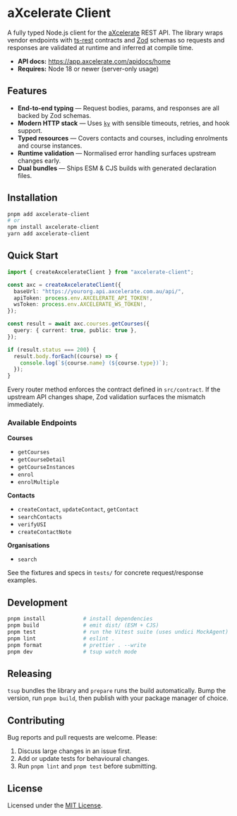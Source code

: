 # aXcelerate Client

A fully typed Node.js client for the [aXcelerate](https://axcelerate.com.au) REST API. The library wraps vendor endpoints with [ts-rest](https://ts-rest.com) contracts and [Zod](https://zod.dev) schemas so requests and responses are validated at runtime and inferred at compile time.

- **API docs:** https://app.axcelerate.com/apidocs/home
- **Requires:** Node 18 or newer (server-only usage)

## Features

- **End-to-end typing** — Request bodies, params, and responses are all backed by Zod schemas.
- **Modern HTTP stack** — Uses [`ky`](https://github.com/sindresorhus/ky) with sensible timeouts, retries, and hook support.
- **Typed resources** — Covers contacts and courses, including enrolments and course instances.
- **Runtime validation** — Normalised error handling surfaces upstream changes early.
- **Dual bundles** — Ships ESM & CJS builds with generated declaration files.

## Installation

```bash
pnpm add axcelerate-client
# or
npm install axcelerate-client
yarn add axcelerate-client
```

## Quick Start

```ts
import { createAxcelerateClient } from "axcelerate-client";

const axc = createAxcelerateClient({
  baseUrl: "https://yourorg.api.axcelerate.com.au/api/", 
  apiToken: process.env.AXCELERATE_API_TOKEN!,
  wsToken: process.env.AXCELERATE_WS_TOKEN!,
});

const result = await axc.courses.getCourses({
  query: { current: true, public: true },
});

if (result.status === 200) {
  result.body.forEach((course) => {
    console.log(`${course.name} (${course.type})`);
  });
}
```

Every router method enforces the contract defined in `src/contract`. If the upstream API changes shape, Zod validation surfaces the mismatch immediately.

### Available Endpoints

**Courses**
- `getCourses`
- `getCourseDetail`
- `getCourseInstances`
- `enrol`
- `enrolMultiple`

**Contacts**
- `createContact`, `updateContact`, `getContact`
- `searchContacts`
- `verifyUSI`
- `createContactNote`

**Organisations**
- `search`

See the fixtures and specs in `tests/` for concrete request/response examples.

## Development

```bash
pnpm install            # install dependencies
pnpm build              # emit dist/ (ESM + CJS)
pnpm test               # run the Vitest suite (uses undici MockAgent)
pnpm lint               # eslint .
pnpm format             # prettier . --write
pnpm dev                # tsup watch mode
```

## Releasing

`tsup` bundles the library and `prepare` runs the build automatically. Bump the version, run `pnpm build`, then publish with your package manager of choice.

## Contributing

Bug reports and pull requests are welcome. Please:

1. Discuss large changes in an issue first.
2. Add or update tests for behavioural changes.
3. Run `pnpm lint` and `pnpm test` before submitting.

## License

Licensed under the [MIT License](./LICENSE).
